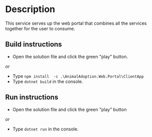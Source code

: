 # Description

This service serves up the web portal that combines all the services together for the user to consume.

## Build instructions
- Open the solution file and click the green "play" button.

*or*

- Type `npm install  -c .\AnimalAdoption.Web.Portal\ClientApp`
- Type `dotnet build` in the console.

## Run instructions
- Open the solution file and click the green "play" button

*or*

- Type `dotnet run` in the console.